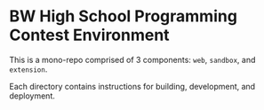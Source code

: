 # BW High School Programming Contest Environment

This is a mono-repo comprised of 3 components: `web`, `sandbox`, and `extension`.

Each directory contains instructions for building, development, and deployment.
